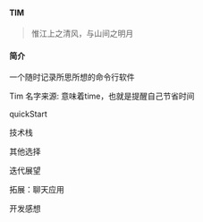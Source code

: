 #### TIM

> 惟江上之清风，与山间之明月

#### 简介
<!-- 英文简介 -- link -->

一个随时记录所思所想的命令行软件

Tim 名字来源: 意味着time，也就是提醒自己节省时间

quickStart

技术栈

其他选择

迭代展望

拓展：聊天应用

开发感想




